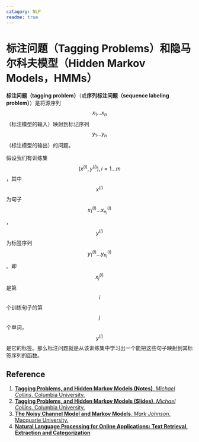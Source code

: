 ```yaml
---
catagory: NLP
readme: true
---
```


# 标注问题（Tagging Problems）和隐马尔科夫模型（Hidden Markov Models，HMMs）

**标注问题（tagging problem）**（或**序列标注问题（sequence labeling problem）**）是将源序列 $$x_1...x_n$$（标注模型的输入）映射到标记序列 $$y_1...y_n$$（标注模型的输出）的问题。

假设我们有训练集 $$(x^{(i)},y^{(i)}),i = 1...m$$，其中 $$x^{(i)}$$ 为句子 $$x_1^{(i)}...x_{n_i}^{(i)}$$， $$y^{(i)}$$ 为标签序列 $$y_1^{(i)}...y_{n_i}^{(i)}$$。即 $$x^{(i)}_j$$ 是第 $$i$$ 个训练句子的第 $$j$$ 个单词，$$y^{(i)}$$ 是它的标签。那么标注问题就是从该训练集中学习出一个能把这些句子映射到其标签序列的函数。



## Reference

1. [**Tagging Problems, and Hidden Markov Models (Notes)**. *Michael Collins*. Columbia University.](http://www.cs.columbia.edu/~mcollins/hmms-spring2013.pdf)
2. [**Tagging Problems, and Hidden Markov Models (Slides)**. *Michael Collins*. Columbia University.](http://www.cs.columbia.edu/~mcollins/cs4705-spring2019/slides/tagging.pdf)
3. [**The Noisy Channel Model and Markov Models**. *Mark Johnson*. Macquarie University.](http://web.science.mq.edu.au/~mjohnson/papers/Johnson14-04LM-talk.pdf)
4. [**Natural Language Processing for Online Applications: Text Retrieval, Extraction and Categorization**](https://doc.lagout.org/science/Artificial%20Intelligence/Natural%20Language%20Processing/Natural%20Language%20Processing%20for%20Online%20Applications%20Text%20Retrieval%2CExtraction%20and%20Categorization%20-%20Peter%20Jackson%20%2C%20Isabelle%20Moulinier.pdf)
